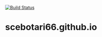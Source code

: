 [![Build Status](https://travis-ci.org/scebotari66/scebotari66.github.io.svg?branch=master)](https://travis-ci.org/scebotari66/scebotari66.github.io)
# scebotari66.github.io
